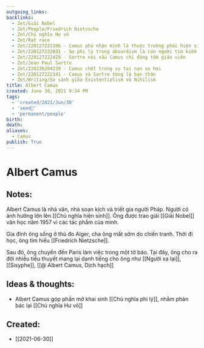 ```yaml
---
outgoing_links:
backlinks:
  - Zet/Giải Nobel
  - Zet/People/Friedrich Nietzsche
  - Zet/Chủ nghĩa Hư vô
  - Zet/Rat race
  - Zet/220127222106 - Camus phủ nhận mình là thuộc trường phái hiện sinh
  - Zet/220127222831 - Sự phi lý trong absurdism là con người tìm kiếm ý nghĩ nhưng cuộc đời ko có ý nghĩa
  - Zet/220127222429 - Sartre nói xấu Camus chỉ đáng tầm giáo viên
  - Zet/Jean Paul Sartre
  - Zet/220226204239 - Camus chết trong vụ tai nạn xe hơi
  - Zet/220127222341 - Camus và Sartre từng là bạn thân
  - Zet/Writing/So sánh giữa Existentialism và Nihilism
title: Albert Camus
created: June 30, 2021 9:34 PM
tags:
  - 'created/2021/Jun/30'
  - 'seed🥜'
  - 'permanent/people'
birth: 
death: 
aliases:
  - Camus
publish: True
---
```

# Albert Camus

## Notes:
Albert Camus là nhà văn, nhà soạn kịch và triết gia người Pháp. Người có ảnh hưởng lớn lên [[Chủ nghĩa hiện sinh]]. Ông được trao giải [[Giải Nobel]] văn học năm 1957 vì các tác phẩm của mình.

Gia đình ông sống ở thủ đo Alger, cha ông mất sớm do chiến tranh. Thời đi học, ông tìm hiểu [[Friedrich Nietzsche]].

Sau đó, ông chuyển đến Paris làm việc trong một tờ báo. Tại đây, ông cho ra đời nhiều tiểu thuyết mang lại danh tiếng cho ông như [[Người xa lại]], [[Sisyphe]], [[@ Albert Camus, Dịch hạch]]

## Ideas & thoughts:
- Albert Camus góp phần mở khai sinh [[Chủ nghĩa phi lý]], nhằm phản bác lại  [[Chủ nghĩa Hư vô]]


## Created:
- [[2021-06-30]]
